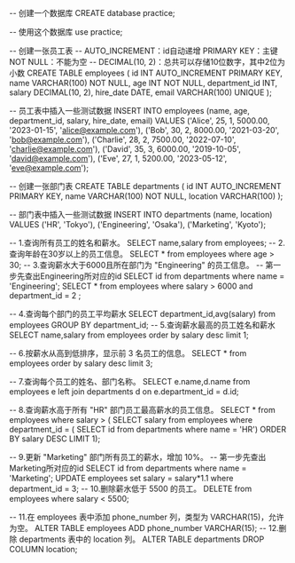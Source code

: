 
-- 创建一个数据库
CREATE database practice;

-- 使用这个数据库
use practice;

-- 创建一张员工表
-- AUTO_INCREMENT：id自动递增   PRIMARY KEY：主键  NOT NULL：不能为空
-- DECIMAL(10, 2)：总共可以存储10位数字，其中2位为小数
CREATE TABLE employees (
id INT AUTO_INCREMENT PRIMARY KEY,
name VARCHAR(100) NOT NULL,
age INT NOT NULL,
department_id INT,
salary DECIMAL(10, 2),
hire_date DATE,
email VARCHAR(100) UNIQUE
);

-- 员工表中插入一些测试数据
INSERT INTO employees (name, age, department_id, salary, hire_date, email) VALUES
('Alice', 25, 1, 5000.00, '2023-01-15', 'alice@example.com'),
('Bob', 30, 2, 8000.00, '2021-03-20', 'bob@example.com'),
('Charlie', 28, 2, 7500.00, '2022-07-10', 'charlie@example.com'),
('David', 35, 3, 6000.00, '2019-10-05', 'david@example.com'),
('Eve', 27, 1, 5200.00, '2023-05-12', 'eve@example.com');

-- 创建一张部门表
CREATE TABLE departments (
id INT AUTO_INCREMENT PRIMARY KEY,
name VARCHAR(100) NOT NULL,
location VARCHAR(100)
);

-- 部门表中插入一些测试数据
INSERT INTO departments (name, location) VALUES
('HR', 'Tokyo'),
('Engineering', 'Osaka'),
('Marketing', 'Kyoto');


-- 1.查询所有员工的姓名和薪水。
SELECT name,salary from employees;
-- 2.查询年龄在30岁以上的员工信息。
SELECT * from employees where age > 30;
-- 3.查询薪水大于6000且所在部门为 "Engineering" 的员工信息。
-- 第一步先查出Engineering所对应的id
SELECT id from departments where name = 'Engineering';
SELECT * from employees where salary > 6000 and department_id = 2 ;

-- 4.查询每个部门的员工平均薪水
SELECT department_id,avg(salary) from employees GROUP BY department_id;
-- 5.查询薪水最高的员工姓名和薪水
SELECT name,salary from employees order by salary desc limit 1;

-- 6.按薪水从高到低排序，显示前 3 名员工的信息。
SELECT * from employees order by salary desc limit 3;

-- 7.查询每个员工的姓名、部门名称。
SELECT e.name,d.name from employees e left join departments d on e.department_id = d.id;

-- 8.查询薪水高于所有 "HR" 部门员工最高薪水的员工信息。
SELECT
*
from
employees
where
salary > (
SELECT
salary
from
employees
where
department_id = (
SELECT
id
from
departments
where
name = 'HR')
ORDER BY
salary DESC
LIMIT 1);

-- 9.更新 "Marketing" 部门所有员工的薪水，增加 10%。
-- 第一步先查出Marketing所对应的id
SELECT id from departments where name = 'Marketing';
UPDATE employees set salary = salary*1.1 where department_id = 3;
-- 10.删除薪水低于 5500 的员工。
DELETE from employees where salary < 5500;

-- 11.在 employees 表中添加 phone_number 列，类型为 VARCHAR(15)，允许为空。
ALTER TABLE employees ADD phone_number VARCHAR(15);
-- 12.删除 departments 表中的 location 列。
ALTER TABLE departments DROP COLUMN location;
